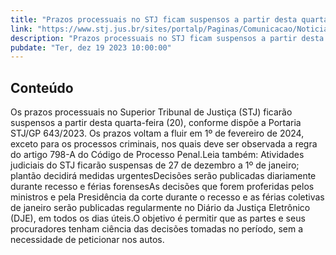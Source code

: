 ```yaml
---
title: "Prazos processuais no STJ ficam suspensos a partir desta quarta-feira (20)"
link: "https://www.stj.jus.br/sites/portalp/Paginas/Comunicacao/Noticias/2023/19122023-Prazos-processuais-no-STJ-ficam-suspensos-a-partir-desta-quarta-feira--20-.aspx"
description: "Prazos processuais no STJ ficam suspensos a partir desta quarta-feira (20)"
pubdate: "Ter, dez 19 2023 10:00:00"
---
```


## Conteúdo

Os prazos processuais no Superior Tribunal de Justiça (STJ) ficarão suspensos a partir desta quarta-feira (20), conforme dispõe a Portaria STJ/GP 643/2023. Os prazos voltam a fluir em 1º de fevereiro de 2024, exceto para os processos criminais, nos quais deve ser observada a regra do artigo 798-A do Código de Processo Penal.Leia também: Atividades judiciais do STJ ficarão suspensas de 27 de dezembro a 1º de janeiro; plantão decidirá medidas urgentesDecisões serão publicadas diariamente durante recesso e férias forensesAs decisões que forem proferidas pelos ministros e pela Presidência da corte durante o recesso e as férias coletivas de janeiro serão publicadas regularmente no Diário da Justiça Eletrônico (DJE), em todos os dias úteis.O objetivo é permitir que as partes e seus procuradores tenham ciência das decisões tomadas no período, sem a necessidade de peticionar nos autos.
